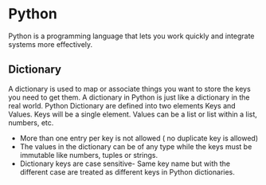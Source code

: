 # Python
Python is a programming language that lets you work quickly and integrate systems more effectively.
## Dictionary

A dictionary is used to map or associate things you want to store the keys you need to get them. A dictionary in Python is just like a dictionary in the real world. Python Dictionary are defined into two elements Keys and Values.
Keys will be a single element.
Values can be a list or list within a list, numbers, etc.
- More than one entry per key is not allowed ( no duplicate key is allowed)
- The values in the dictionary can be of any type while the keys must be immutable like numbers, tuples or strings.
- Dictionary keys are case sensitive- Same key name but with the different case are treated as different keys in Python dictionaries.
